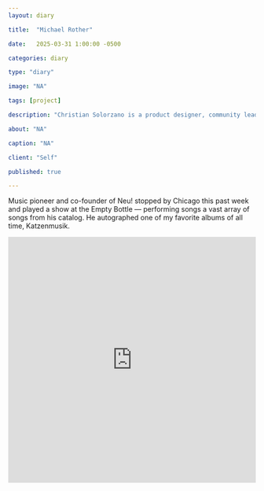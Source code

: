 ```yaml
---
layout: diary

title:  "Michael Rother"

date:   2025-03-31 1:00:00 -0500

categories: diary

type: "diary"

image: "NA"

tags: [project]

description: "Christian Solorzano is a product designer, community leader, educator, and podcast host."

about: "NA"

caption: "NA"

client: "Self"

published: true

---
```

Music pioneer and co-founder of Neu! stopped by Chicago this past week and played a show at the Empty Bottle — 
performing songs a vast array of songs from his catalog. He autographed one of my favorite albums of all time,
Katzenmusik.

<iframe width="100%" height="500" src="https://www.youtube.com/embed/Y3RKtYH8ErE?si=joqGfSLtbjJ2ZvaV" title="YouTube 
video player" frameborder="0" allow="accelerometer; autoplay; clipboard-write; encrypted-media; gyroscope; picture-in-picture; web-share" referrerpolicy="strict-origin-when-cross-origin" allowfullscreen></iframe>




